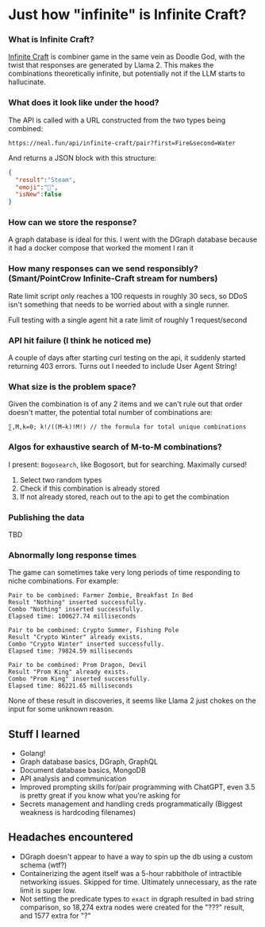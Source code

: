 # Just how "infinite" is Infinite Craft?
### What is Infinite Craft?
[Infinite Craft](https://neal.fun/infinite-craft/) is combiner game in the same vein as Doodle God, with the twist that responses are generated by Llama 2. This makes the combinations theoretically infinite, but potentially not if the LLM starts to hallucinate.

### What does it look like under the hood?
The API is called with a URL constructed from the two types being combined:
```
https://neal.fun/api/infinite-craft/pair?first=Fire&second=Water
```
And returns a JSON block with this structure:
```json
{
  "result":"Steam",
  "emoji":"💨",
  "isNew":false
}
```

### How can we store the response?  
A graph database is ideal for this. I went with the DGraph database because it had a docker compose that worked the moment I ran it  

### How many responses can we send responsibly? (Smant/PointCrow Infinite-Craft stream for numbers)  
Rate limit script only reaches a 100 requests in roughly 30 secs, so DDoS isn't something that needs to be worried about with a single runner.

Full testing with a single agent hit a rate limit of roughly 1 request/second

### API hit failure (I think he noticed me)
A couple of days after starting curl testing on the api, it suddenly started returning 403 errors. Turns out I needed to include User Agent String!

### What size is the problem space?
Given the combination is of any 2 items and we can't rule out that order doesn't matter, the potential total number of combinations are:
```
∑,M,k=0; k!/((M−k)!M!) // the formula for total unique combinations
```

### Algos for exhaustive search of M-to-M combinations?
I present: `Bogosearch`, like Bogosort, but for searching. Maximally cursed!
1. Select two random types
2. Check if this combination is already stored
3. If not already stored, reach out to the api to get the combination

### Publishing the data
TBD

### Abnormally long response times
The game can sometimes take very long periods of time responding to niche combinations. For example:
```
Pair to be combined: Farmer Zombie, Breakfast In Bed
Result "Nothing" inserted successfully.
Combo "Nothing" inserted successfully.
Elapsed time: 100627.74 milliseconds
```
```
Pair to be combined: Crypto Summer, Fishing Pole
Result "Crypto Winter" already exists.
Combo "Crypto Winter" inserted successfully.
Elapsed time: 79824.59 milliseconds
```
```
Pair to be combined: Prom Dragon, Devil
Result "Prom King" already exists.
Combo "Prom King" inserted successfully.
Elapsed time: 86221.65 milliseconds
```
None of these result in discoveries, it seems like Llama 2 just chokes on the input for some unknown reason.
## Stuff I learned
- Golang!
- Graph database basics, DGraph, GraphQL
- Document database basics, MongoDB
- API analysis and communication
- Improved prompting skills for/pair programming with ChatGPT, even 3.5 is pretty great if you know what you're asking for
- Secrets management and handling creds programmatically (Biggest weakness is hardcoding filenames)

## Headaches encountered
- DGraph doesn't appear to have a way to spin up the db using a custom schema (wtf?)
- Containerizing the agent itself was a 5-hour rabbithole of intractible networking issues. Skipped for time. Ultimately unnecessary, as the rate limit is super low.
- Not setting the predicate types to `exact` in dgraph resulted in bad string comparison, so 18,274 extra nodes were created for the "???" result, and 1577 extra for "?"